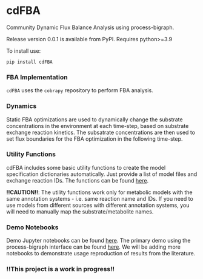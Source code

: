 # cdFBA
Community Dynamic Flux Balance Analysis using process-bigraph.

Release version 0.0.1 is available from PyPI. Requires python>=3.9

To install use:

`pip install cdFBA`

### FBA Implementation

`cdFBA` uses the `cobrapy` repository to perform FBA analysis. 

### Dynamics

Static FBA optimizations are used to dynamically change the substrate concentrations in the environment at each time-step, based on substrate exchange reaction
kinetics. The subsatrate concentrations are then used to set flux boundaries for the FBA optimization in the following time-step.

### Utility Functions

cdFBA includes some basic utility functions to create the model specification dictionaries automatically. 
Just provide a list of model files and exchange reaction IDs.
The functions can be found [here](https://github.com/vivarium-collective/cdFBA/blob/main/cdFBA/utils.py).

**!!CAUTION!!**: The utility functions work only for metabolic models with the same annotation systems - i.e. same reaction name and IDs.
If you need to use models from different sources with different annotation systems, you will need to manually map the substrate/metabolite names.

### Demo Notebooks

Demo Jupyter notebooks can be found [here](https://github.com/vivarium-collective/cdFBA/tree/main/Notebooks). 
The primary demo using the process-bigraph interface can be found [here](https://github.com/vivarium-collective/cdFBA/blob/main/Notebooks/demo.ipynb).
We will be adding more notebooks to demonstrate usage reproduction of results from the literature. 



### !!This project is a work in progress!!
